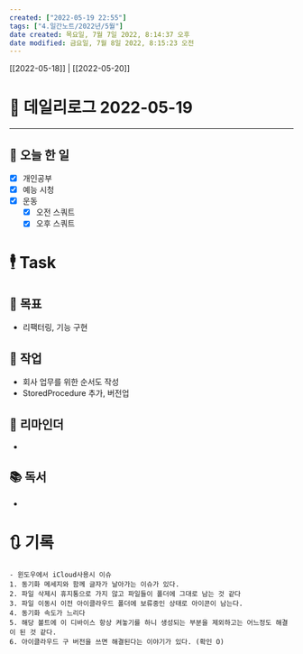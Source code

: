```yaml
---
created: ["2022-05-19 22:55"]
tags: ["4.일간노트/2022년/5월"]
date created: 목요일, 7월 7일 2022, 8:14:37 오후
date modified: 금요일, 7월 8일 2022, 8:15:23 오전
---
```


[[2022-05-18]] | [[2022-05-20]]

# 📅 데일리로그 2022-05-19

---
## 🔷 오늘 한 일
- [x] 개인공부
- [x] 예능 시청
- [x] 운동
	- [x] 오전 스쿼트
	- [x] 오후 스쿼트

# 🕴 Task
## 🎯 목표
- 리팩터링, 기능 구현

## 🚀 작업
- 회사 업무를 위한 순서도 작성
- StoredProcedure 추가, 버전업

## 📕 리마인더
- 

## 📚 독서
- 

# 🔃 기록
	- 윈도우에서 iCloud사용시 이슈
	1. 동기화 메세지와 함께 글자가 날아가는 이슈가 있다.
	2. 파일 삭제시 휴지통으로 가지 않고 파일들이 폴더에 그대로 남는 것 같다
	3. 파일 이동시 이전 아이클라우드 폴더에 보류중인 상태로 아이콘이 남는다.
	4. 동기화 속도가 느리다
	5. 해당 볼트에 이 디바이스 항상 켜놓기를 하니 생성되는 부분을 제외하고는 어느정도 해결이 된 것 같다.
	6. 아이클라우드 구 버전을 쓰면 해결된다는 이야기가 있다. (확인 O)
